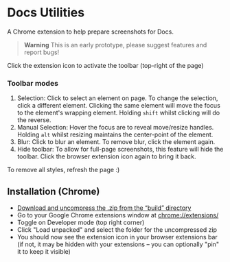 # Docs Utilities

A Chrome extension to help prepare screenshots for Docs.

> **Warning**
> This is an early prototype, please suggest features and report bugs!

Click the extension icon to activate the toolbar (top-right of the page)

### Toolbar modes

1. Selection: Click to select an element on page. To change the selection, click a different element. Clicking the same element will move the focus to the element's wrapping element. Holding `shift` whilst clicking will do the reverse.
2. Manual Selection: Hover the focus are to reveal move/resize handles. Holding `alt` whilst resizing maintains the center-point of the element.
3. Blur: Click to blur an element. To remove blur, click the element again.
4. Hide toolbar: To allow for full-page screenshots, this feature will hide the toolbar. Click the browser extension icon again to bring it back.

To remove all styles, refresh the page :)

## Installation (Chrome)

- [Download and uncompress the .zip from the “build” directory](https://github.com/jackbrewer/docs-utilities/blob/main/build/docs-utilities.zip)
- Go to your Google Chrome extensions window at [chrome://extensions/](chrome://extensions/)
- Toggle on Developer mode (top right corner)
- Click "Load unpacked" and select the folder for the uncompressed zip
- You should now see the extension icon in your browser extensions bar (if not, it may be hidden with your extensions – you can optionally "pin" it to keep it visible)

